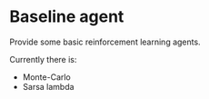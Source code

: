 # Baseline agent

Provide some basic reinforcement learning agents.

Currently there is:

- Monte-Carlo
- Sarsa lambda

